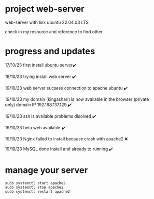 # project web-server
web-server with linx ubuntu 22.04.03 LTS 

check in my resource and reference to find other
	
# progress and updates
17/10/23 first install ubuntu server✔️

18/10/23 trying install web server ✔️

19/10/23 web server sucsess connection to apache ubuntu ✔️

19/10/23 my domain (kingashari) is now available in the browser (private only) domain IP 192.168.137.129 ✔️

19/10/23 ssh is available problems disolved ✔️

19/10/23 beta web available ✔️ 

19/10/23 Nginx failed to install because crash with apache2 ❌ 

19/10/23 MySQL done install and already to running ✔️
# manage your server
	sudo systemctl start apache2
	sudo systemctl stop apache2
 	sudo systemctl restart apache2
  
 	
